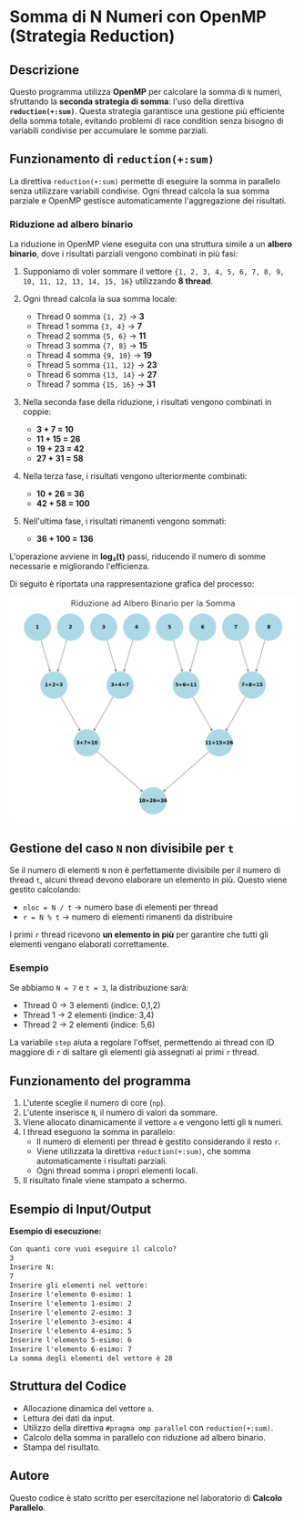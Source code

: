# Somma di N Numeri con OpenMP (Strategia Reduction)

## Descrizione
Questo programma utilizza **OpenMP** per calcolare la somma di `N` numeri, sfruttando la **seconda strategia di somma**: l'uso della direttiva **`reduction(+:sum)`**. Questa strategia garantisce una gestione più efficiente della somma totale, evitando problemi di race condition senza bisogno di variabili condivise per accumulare le somme parziali.

## Funzionamento di `reduction(+:sum)`
La direttiva `reduction(+:sum)` permette di eseguire la somma in parallelo senza utilizzare variabili condivise. Ogni thread calcola la sua somma parziale e OpenMP gestisce automaticamente l'aggregazione dei risultati.

### **Riduzione ad albero binario**
La riduzione in OpenMP viene eseguita con una struttura simile a un **albero binario**, dove i risultati parziali vengono combinati in più fasi:

1. Supponiamo di voler sommare il vettore `{1, 2, 3, 4, 5, 6, 7, 8, 9, 10, 11, 12, 13, 14, 15, 16}` utilizzando **8 thread**.
2. Ogni thread calcola la sua somma locale:
   - Thread 0 somma `{1, 2}` → **3**
   - Thread 1 somma `{3, 4}` → **7**
   - Thread 2 somma `{5, 6}` → **11**
   - Thread 3 somma `{7, 8}` → **15**
   - Thread 4 somma `{9, 10}` → **19**
   - Thread 5 somma `{11, 12}` → **23**
   - Thread 6 somma `{13, 14}` → **27**
   - Thread 7 somma `{15, 16}` → **31**

3. Nella seconda fase della riduzione, i risultati vengono combinati in coppie:
   - **3 + 7 = 10**
   - **11 + 15 = 26**
   - **19 + 23 = 42**
   - **27 + 31 = 58**

4. Nella terza fase, i risultati vengono ulteriormente combinati:
   - **10 + 26 = 36**
   - **42 + 58 = 100**

5. Nell'ultima fase, i risultati rimanenti vengono sommati:
   - **36 + 100 = 136**

L'operazione avviene in **log₂(t)** passi, riducendo il numero di somme necessarie e migliorando l'efficienza.

Di seguito è riportata una rappresentazione grafica del processo:

![Riduzione ad Albero Binario](riduzione_albero_binario.png)

## Gestione del caso `N` non divisibile per `t`
Se il numero di elementi `N` non è perfettamente divisibile per il numero di thread `t`, alcuni thread devono elaborare un elemento in più. Questo viene gestito calcolando:

- `nloc = N / t` → numero base di elementi per thread
- `r = N % t` → numero di elementi rimanenti da distribuire

I primi `r` thread ricevono **un elemento in più** per garantire che tutti gli elementi vengano elaborati correttamente.

### **Esempio**
Se abbiamo `N = 7` e `t = 3`, la distribuzione sarà:
- Thread 0 → 3 elementi (indice: 0,1,2)
- Thread 1 → 2 elementi (indice: 3,4)
- Thread 2 → 2 elementi (indice: 5,6)

La variabile `step` aiuta a regolare l'offset, permettendo ai thread con ID maggiore di `r` di saltare gli elementi già assegnati ai primi `r` thread.

## Funzionamento del programma
1. L'utente sceglie il numero di core (`np`).
2. L'utente inserisce `N`, il numero di valori da sommare.
3. Viene allocato dinamicamente il vettore `a` e vengono letti gli `N` numeri.
4. I thread eseguono la somma in parallelo:
   - Il numero di elementi per thread è gestito considerando il resto `r`.
   - Viene utilizzata la direttiva `reduction(+:sum)`, che somma automaticamente i risultati parziali.
   - Ogni thread somma i propri elementi locali.
5. Il risultato finale viene stampato a schermo.

## Esempio di Input/Output
**Esempio di esecuzione:**
```
Con quanti core vuoi eseguire il calcolo?
3
Inserire N:
7
Inserire gli elementi nel vettore:
Inserire l'elemento 0-esimo: 1
Inserire l'elemento 1-esimo: 2
Inserire l'elemento 2-esimo: 3
Inserire l'elemento 3-esimo: 4
Inserire l'elemento 4-esimo: 5
Inserire l'elemento 5-esimo: 6
Inserire l'elemento 6-esimo: 7
La somma degli elementi del vettore è 28
```

## Struttura del Codice
- Allocazione dinamica del vettore `a`.
- Lettura dei dati da input.
- Utilizzo della direttiva `#pragma omp parallel` con `reduction(+:sum)`.
- Calcolo della somma in parallelo con riduzione ad albero binario.
- Stampa del risultato.

## Autore
Questo codice è stato scritto per esercitazione nel laboratorio di **Calcolo Parallelo**.

